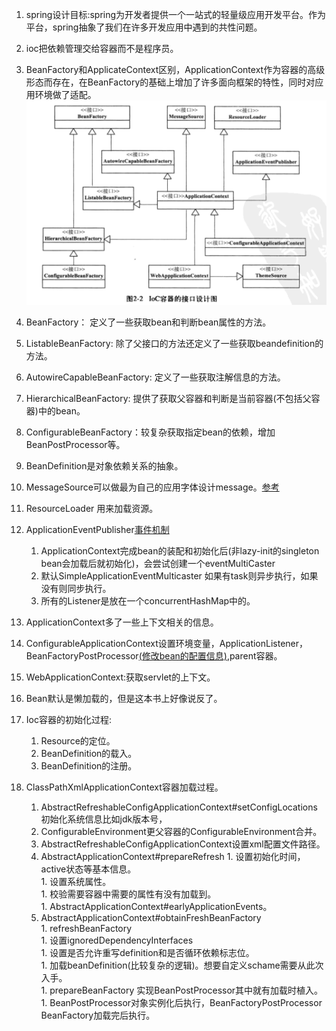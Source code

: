 1. spring设计目标:spring为开发者提供一个一站式的轻量级应用开发平台。作为平台，spring抽象了我们在许多开发应用中遇到的共性问题。   
1. ioc把依赖管理交给容器而不是程序员。    
1. BeanFactory和ApplicateContext区别，ApplicationContext作为容器的高级形态而存在，在BeanFactory的基础上增加了许多面向框架的特性，同时对应用环境做了适配。    
![](https://github.com/lwwjxz/Blogs/blob/master/image/WX20180825-223408%402x.png)
1. BeanFactory： 定义了一些获取bean和判断bean属性的方法。    
1. ListableBeanFactory: 除了父接口的方法还定义了一些获取beandefinition的方法。    
1. AutowireCapableBeanFactory: 定义了一些获取注解信息的方法。   
1. HierarchicalBeanFactory: 提供了获取父容器和判断是当前容器(不包括父容器)中的bean。   
1. ConfigurableBeanFactory：较复杂获取指定bean的依赖，增加BeanPostProcessor等。    
1. BeanDefinition是对象依赖关系的抽象。     
1. MessageSource可以做最为自己的应用字体设计message。[参考](http://elim.iteye.com/blog/2392583)     
1. ResourceLoader 用来加载资源。    
1. ApplicationEventPublisher[事件机制](https://www.jianshu.com/p/dcbe8f0afbdb)     
    1. ApplicationContext完成bean的装配和初始化后(非lazy-init的singleton bean会加载后就初始化)，会尝试创建一个eventMultiCaster     
    1. 默认SimpleApplicationEventMulticaster 如果有task则异步执行，如果没有则同步执行。   
    1. 所有的Listener是放在一个concurrentHashMap中的。      
1. ApplicationContext多了一些上下文相关的信息。     
1. ConfigurableApplicationContext设置环境变量，ApplicationListener，BeanFactoryPostProcessor[(修改bean的配置信息)](https://blog.csdn.net/xiao_jun_0820/article/details/7242379),parent容器。    
1. WebApplicationContext:获取servlet的上下文。    
    
1. Bean默认是懒加载的，但是这本书上好像说反了。    
1. Ioc容器的初始化过程:       
    1. Resource的定位。      
    1. BeanDefinition的载入。      
    1. BeanDefinition的注册。      
    
    
1. ClassPathXmlApplicationContext容器加载过程。  
    1. AbstractRefreshableConfigApplicationContext#setConfigLocations 初始化系统信息比如jdk版本号，
    1. ConfigurableEnvironment更父容器的ConfigurableEnvironment合并。     
    1. AbstractRefreshableConfigApplicationContext设置xml配置文件路径。    
    1. AbstractApplicationContext#prepareRefresh
            1. 设置初始化时间，active状态等基本信息。    
            1. 设置系统属性。    
            1. 校验需要容器中需要的属性有没有加载到。    
            1. AbstractApplicationContext#earlyApplicationEvents。    
    1. AbstractApplicationContext#obtainFreshBeanFactory     
            1. refreshBeanFactory       
                1. 设置ignoredDependencyInterfaces        
                1. 设置是否允许重写definition和是否循环依赖标志位。    
                1. 加载beanDefinition(比较复杂的逻辑)。想要自定义schame需要从此次入手。    
                1. prepareBeanFactory 实现BeanPostProcessor其中就有加载时植入。
                1. BeanPostProcessor对象实例化后执行，BeanFactoryPostProcessor BeanFactory加载完后执行。    

                
            
    
